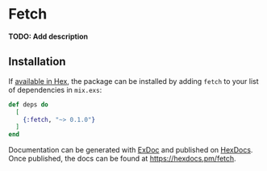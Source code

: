 # Fetch

**TODO: Add description**

## Installation

If [available in Hex](https://hex.pm/docs/publish), the package can be installed
by adding `fetch` to your list of dependencies in `mix.exs`:

```elixir
def deps do
  [
    {:fetch, "~> 0.1.0"}
  ]
end
```

Documentation can be generated with [ExDoc](https://github.com/elixir-lang/ex_doc)
and published on [HexDocs](https://hexdocs.pm). Once published, the docs can
be found at <https://hexdocs.pm/fetch>.

